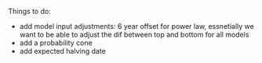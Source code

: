 Things to do:

- add model input adjustments: 6 year offset for power law, essnetially we want to be able to adjust the dif between top and bottom for all models
- add a probability cone
- add expected halving date
